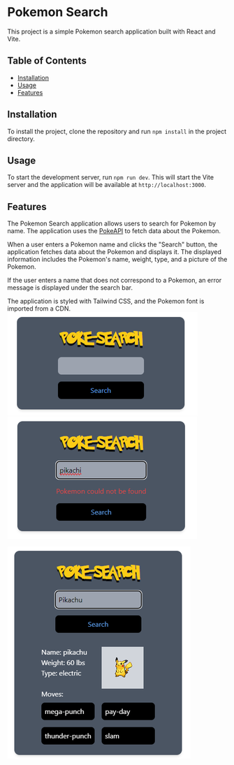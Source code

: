 # Pokemon Search

This project is a simple Pokemon search application built with React and Vite.

## Table of Contents

- [Installation](#installation)
- [Usage](#usage)
- [Features](#features)

## Installation

To install the project, clone the repository and run `npm install` in the project directory.

## Usage

To start the development server, run `npm run dev`. This will start the Vite server and the application will be available at `http://localhost:3000`.

## Features

The Pokemon Search application allows users to search for Pokemon by name. The application uses the [PokeAPI](https://pokeapi.co/) to fetch data about the Pokemon.

When a user enters a Pokemon name and clicks the "Search" button, the application fetches data about the Pokemon and displays it. The displayed information includes the Pokemon's name, weight, type, and a picture of the Pokemon.

If the user enters a name that does not correspond to a Pokemon, an error message is displayed under the search bar.

The application is styled with Tailwind CSS, and the Pokemon font is imported from a CDN.
![Image Description](public/Poke-Search1.png) ![Image Description](public/Poke-Search3.png)

![Image Description](public/Poke-Search2.png)
